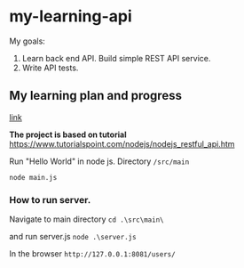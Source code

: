# my-learning-api

My goals:

1. Learn back end API. Build simple REST API service.
2. Write API tests.

## My learning plan and progress
[link](./learningPlan.md)

**The project is based on tutorial**
https://www.tutorialspoint.com/nodejs/nodejs_restful_api.htm

Run "Hello World" in node js. Directory `/src/main`
```
node main.js
```

### How to run server.
Navigate to main directory
`cd .\src\main\`

and run server.js
`node .\server.js`

In the browser `http://127.0.0.1:8081/users/`